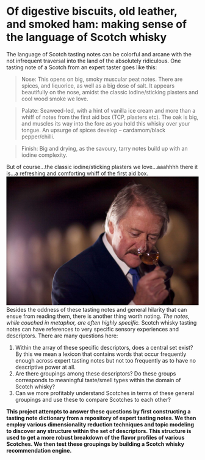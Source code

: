 # Of digestive biscuits, old leather, and smoked ham: making sense of the language of Scotch whisky

The language of Scotch tasting notes can be colorful and arcane with the not infrequent traversal into the land of the absolutely ridiculous. One tasting note of a Scotch from an expert taster goes like this:

>Nose: This opens on big, smoky muscular peat notes. There are spices, and liquorice, as well as a big dose of salt. It appears beautifully on the nose, amidst the classic iodine/sticking plasters and cool wood smoke we love.

>Palate: Seaweed-led, with a hint of vanilla ice cream and more than a whiff of notes from the first aid box (TCP, plasters etc). The oak is big, and muscles its way into the fore as you hold this whisky over your tongue. An upsurge of spices develop – cardamom/black pepper/chilli.

>Finish: Big and drying, as the savoury, tarry notes build up with an iodine complexity.


But of course...the classic iodine/sticking plasters we love...aaahhhh there it is...a refreshing and comforting whiff of the first aid box.
![alt text](reports/figures/richpaterson_expert.jpg)
Besides the oddness of these tasting notes and general hilarity that can ensue from reading them, there is another thing worth noting. *The notes, while couched in metaphor, are often highly specific.* Scotch whisky tasting notes can have references to very specific sensory experiences and descriptors. There are many questions here:

1. Within the array of these specific descriptors, does a central set exist? By this we mean a lexicon that contains words that occur frequently enough across expert tasting notes but not too frequently as to have no descriptive power at all.
2.  Are there groupings among these descriptors? Do these groups corresponds to meaningful taste/smell types within the domain of Scotch whisky?
3. Can we more profitably understand Scotches in terms of these general groupings and use these to compare Scotches to each other?

**This project attempts to answer these questions by first constructing a tasting note dictionary from a repository of expert tasting notes. We then employ various dimensionality reduction techniques and topic modeling to discover any structure within the set of descriptors. This structure is used to get a more robust breakdown of the flavor profiles of various Scotches. We then test these groupings by building a Scotch whisky recommendation engine.**

